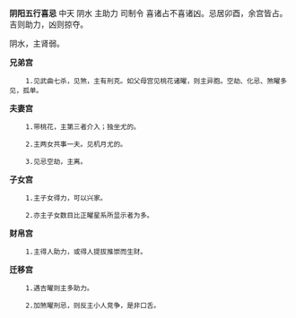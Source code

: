 **阴阳五行喜忌**
中天 阴水 主助力 司制令
喜诸占不喜诸凶。忌居卯酉，余宫皆占。
吉则助力，凶则掠夺。

阴水，主肾弱。

**兄弟宫**
```
    1.见武曲七杀，见煞，主有刑克。如父母宫见桃花诸曜，则主异胞。空劫、化忌、煞曜多见，孤单。

```

**夫妻宫**
```
    1.带桃花，主第三者介入；独坐尤的。

    2.主两女共事一夫。见机月尤的。

    3.见忌空劫，主离。
```

**子女宫**
```
    1.主子女得力，可以兴家。

    2.亦主子女数目比正曜星系所显示者为多。
```

**财帛宫**
```
    1.主得人助力，或得人提拔推崇而生财。
```

**迁移宫**
```
    1.遇吉曜则主多助力。

    2.加煞曜刑忌，则反主小人竞争，是非口舌。
```